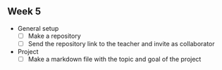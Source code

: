 ## Week 5

- General setup
  - [ ] Make a repository
  - [ ] Send the repository link to the teacher and invite as collaborator
- Project
  - [ ] Make a markdown file with the topic and goal of the project
